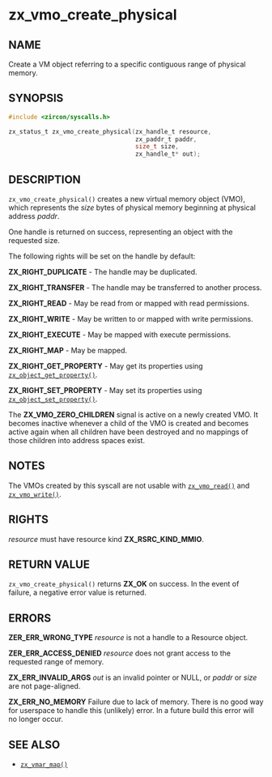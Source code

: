 # zx_vmo_create_physical

## NAME

<!-- Updated by update-docs-from-abigen, do not edit. -->

Create a VM object referring to a specific contiguous range of physical memory.

## SYNOPSIS

<!-- Updated by update-docs-from-abigen, do not edit. -->

```c
#include <zircon/syscalls.h>

zx_status_t zx_vmo_create_physical(zx_handle_t resource,
                                   zx_paddr_t paddr,
                                   size_t size,
                                   zx_handle_t* out);
```

## DESCRIPTION

`zx_vmo_create_physical()` creates a new virtual memory object (VMO), which represents the
*size* bytes of physical memory beginning at physical address *paddr*.

One handle is returned on success, representing an object with the requested
size.

The following rights will be set on the handle by default:

**ZX_RIGHT_DUPLICATE** - The handle may be duplicated.

**ZX_RIGHT_TRANSFER** - The handle may be transferred to another process.

**ZX_RIGHT_READ** - May be read from or mapped with read permissions.

**ZX_RIGHT_WRITE** - May be written to or mapped with write permissions.

**ZX_RIGHT_EXECUTE** - May be mapped with execute permissions.

**ZX_RIGHT_MAP** - May be mapped.

**ZX_RIGHT_GET_PROPERTY** - May get its properties using
[`zx_object_get_property()`].

**ZX_RIGHT_SET_PROPERTY** - May set its properties using
[`zx_object_set_property()`].

The **ZX_VMO_ZERO_CHILDREN** signal is active on a newly created VMO. It becomes
inactive whenever a child of the VMO is created and becomes active again when
all children have been destroyed and no mappings of those children into address
spaces exist.

## NOTES

The VMOs created by this syscall are not usable with [`zx_vmo_read()`] and
[`zx_vmo_write()`].

## RIGHTS

<!-- Updated by update-docs-from-abigen, do not edit. -->

*resource* must have resource kind **ZX_RSRC_KIND_MMIO**.

## RETURN VALUE

`zx_vmo_create_physical()` returns **ZX_OK** on success. In the event
of failure, a negative error value is returned.

## ERRORS

**ZER_ERR_WRONG_TYPE** *resource* is not a handle to a Resource object.

**ZER_ERR_ACCESS_DENIED** *resource* does not grant access to the requested
range of memory.

**ZX_ERR_INVALID_ARGS**  *out* is an invalid pointer or NULL, or *paddr* or
*size* are not page-aligned.

**ZX_ERR_NO_MEMORY**  Failure due to lack of memory.
There is no good way for userspace to handle this (unlikely) error.
In a future build this error will no longer occur.

## SEE ALSO

 - [`zx_vmar_map()`]

<!-- References updated by update-docs-from-abigen, do not edit. -->

[`zx_object_get_property()`]: object_get_property.md
[`zx_object_set_property()`]: object_set_property.md
[`zx_vmar_map()`]: vmar_map.md
[`zx_vmo_read()`]: vmo_read.md
[`zx_vmo_write()`]: vmo_write.md
